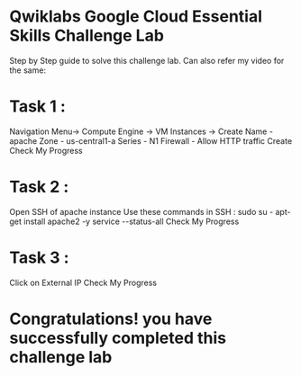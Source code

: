 # Qwiklabs Google Cloud Essential Skills Challenge Lab
Step by Step guide to solve this challenge lab. Can also refer my video for the same: 
# Task 1 : 
Navigation Menu-> Compute Engine -> VM Instances -> Create
Name - apache
Zone - us-central1-a
Series - N1
Firewall - Allow HTTP traffic
Create
Check My Progress

# Task 2 : 
Open SSH of apache instance
Use these commands in SSH :
sudo su -
apt-get install apache2 -y
service --status-all
Check My Progress

# Task 3 : 
Click on External IP
Check My Progress

# Congratulations! you have successfully completed this challenge lab
